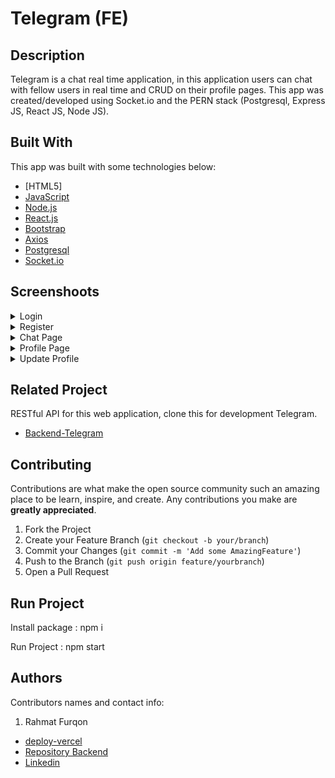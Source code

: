 <h1>Telegram (FE)</h1>


## Description

Telegram is a chat real time application, in this application users can chat with fellow users in real time and CRUD on their profile pages. This app was created/developed using Socket.io and the PERN stack (Postgresql, Express JS, React JS, Node JS).

## Built With
This app was built with some technologies below:
- [HTML5]
- [JavaScript](https://www.javascript.com/)
- [Node.js](https://nodejs.org/en/)
- [React.js](https://reactjs.org/)
- [Bootstrap](https://getbootstrap.com/)
- [Axios](https://axios-http.com/)
- [Postgresql](https://www.postgresql.org/)
- [Socket.io](https://socket.io/)


## Screenshoots
<details>
  <summary>
    Login
  </summary>
<img src="/screenshoots/login.png" alt="Login Page" />
</details>
<details>
  <summary>
    Register
  </summary>
<img src="/screenshoots/register.png" alt="Register Page" />
</details>

<details>
  <summary>
    Chat Page
  </summary>
<img src="/screenshoots/chat.png" alt="chat" />
</details>

<details>
  <summary>
   Profile Page
  </summary>
<img src="/screenshoots/profilepage.png" alt="profile" />
</details>

<details>
  <summary>
   Update Profile
  </summary>
<img src="/screenshoots/updateprofile.png" alt="updateprofile" />
</details>


## Related Project

RESTful API for this web application, clone this for development Telegram.
- [Backend-Telegram](https://github.com/sukron21/Week-11-Chat-API)


## Contributing

Contributions are what make the open source community such an amazing place to be learn, inspire, and create. Any contributions you make are **greatly appreciated**.

1. Fork the Project
2. Create your Feature Branch (`git checkout -b your/branch`)
3. Commit your Changes (`git commit -m 'Add some AmazingFeature'`)
4. Push to the Branch (`git push origin feature/yourbranch`)
5. Open a Pull Request

## Run Project

Install package : npm i

Run Project : npm start

## Authors

Contributors names and contact info:

1. Rahmat Furqon

- [deploy-vercel](week-11-chat-app.vercel.app)
- [Repository Backend](https://github.com/sukron21/Week-11-Chat-API)
- [Linkedin](www.linkedin.com/in/furqon-rahmat)